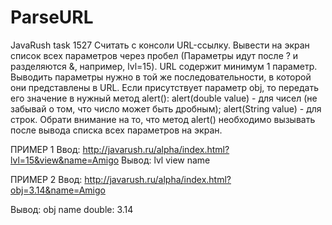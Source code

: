 # ParseURL
JavaRush task 1527
Считать с консоли URL-ссылку.
Вывести на экран список всех параметров через пробел (Параметры идут после ? и разделяются &, например, lvl=15).
URL содержит минимум 1 параметр.
Выводить параметры нужно в той же последовательности, в которой они представлены в URL.
Если присутствует параметр obj, то передать его значение в нужный метод alert():
alert(double value) - для чисел (не забывай о том, что число может быть дробным);
alert(String value) - для строк.
Обрати внимание на то, что метод alert() необходимо вызывать после вывода списка всех параметров на экран.

ПРИМЕР 1
Ввод:
http://javarush.ru/alpha/index.html?lvl=15&view&name=Amigo
Вывод:
lvl view name

ПРИМЕР 2
Ввод:
http://javarush.ru/alpha/index.html?obj=3.14&name=Amigo

Вывод:
obj name
double: 3.14
